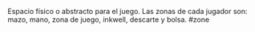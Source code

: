 Espacio físico o abstracto para el juego. Las zonas de cada jugador son: mazo, mano, zona de juego, inkwell, descarte y bolsa.
#zone